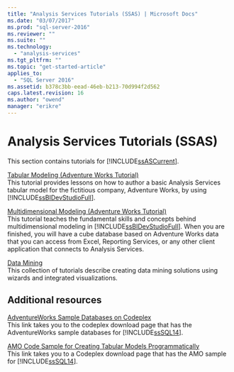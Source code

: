 ```yaml
---
title: "Analysis Services Tutorials (SSAS) | Microsoft Docs"
ms.date: "03/07/2017"
ms.prod: "sql-server-2016"
ms.reviewer: ""
ms.suite: ""
ms.technology: 
  - "analysis-services"
ms.tgt_pltfrm: ""
ms.topic: "get-started-article"
applies_to: 
  - "SQL Server 2016"
ms.assetid: b378c3bb-eead-46eb-b213-70d994f2d562
caps.latest.revision: 16
ms.author: "owend"
manager: "erikre"
---
```

# Analysis Services Tutorials (SSAS)
This section contains tutorials for [!INCLUDE[ssASCurrent](../../analysis-services/includes/ssascurrent-md.md)].  
  
[Tabular Modeling &#40;Adventure Works Tutorial&#41;](../../analysis-services/tutorials/tabular-modeling-adventure-works-tutorial.md)  
This tutorial provides lessons on how to author a basic Analysis Services tabular model for the fictitious company, Adventure Works, by using [!INCLUDE[ssBIDevStudioFull](../../analysis-services/includes/ssbidevstudiofull-md.md)].  
  
[Multidimensional Modeling &#40;Adventure Works Tutorial&#41;](../../analysis-services/tutorials/multidimensional-modeling-adventure-works-tutorial.md)  
This tutorial teaches the fundamental skills and concepts behind multidimensional modeling in [!INCLUDE[ssBIDevStudioFull](../../analysis-services/includes/ssbidevstudiofull-md.md)]. When you are finished, you will have a cube database based on Adventure Works data that you can access from Excel, Reporting Services, or any other client application that connects to Analysis Services.  
  
[Data Mining](../../analysis-services/tutorials/data-mining-tutorials-analysis-services.md)  
This collection of tutorials describe creating data mining solutions using wizards and integrated visualizations.  
  
  
## Additional resources  
[AdventureWorks Sample Databases on Codeplex](http://go.microsoft.com/fwlink/?linkID=335807)  
This link takes you to the codeplex download page that has the AdventureWorks sample databases for [!INCLUDE[ssSQL14](../../analysis-services/includes/sssql14-md.md)].  
  
[AMO Code Sample for Creating Tabular Models Programmatically](http://go.microsoft.com/fwlink/?linkID=221036)  
This link takes you to a Codeplex download page that has the AMO sample for [!INCLUDE[ssSQL14](../../analysis-services/includes/sssql14-md.md)].  
  
  
  
